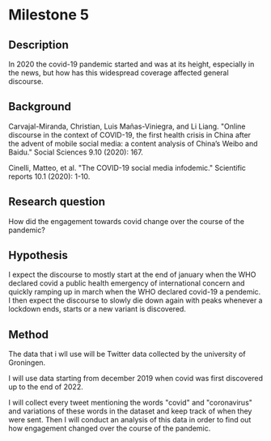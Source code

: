 # Milestone 5

## Description
In 2020 the covid-19 pandemic started and was at its height, especially in the news, but how has this widespread coverage affected general discourse. 

## Background
Carvajal-Miranda, Christian, Luis Mañas-Viniegra, and Li Liang. "Online discourse in the context of COVID-19, the first health crisis in China after the advent of mobile social media: a content analysis of China’s Weibo and Baidu." Social Sciences 9.10 (2020): 167.

Cinelli, Matteo, et al. "The COVID-19 social media infodemic." Scientific reports 10.1 (2020): 1-10.

## Research question
How did the engagement towards covid change over the course of the pandemic?

## Hypothesis
I expect the discourse to mostly start at the end of january when the WHO declared covid a public health emergency of international concern and quickly ramping up in march when the WHO declared covid-19 a pendemic. I then expect the discourse to slowly die down again with peaks whenever a lockdown ends, starts or a new variant is discovered.

## Method
The data that i wll use will be Twitter data collected by the university of Groningen. 

I will use data starting from december 2019 when covid was first discovered up to the end of 2022.

I will collect every tweet mentioning the words "covid" and "coronavirus" and variations of these words in the dataset and keep track of when they were sent. Then I will conduct an analysis of this data in order to find out how engagement changed over the course of the pandemic.